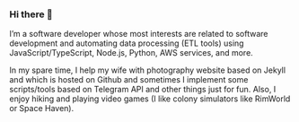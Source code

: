 ### Hi there 👋

I’m a software developer whose most interests are related to software development and automating data processing (ETL tools) using JavaScript/TypeScript, Node.js, Python, AWS services, and more.

In my spare time, I help my wife with photography website based on Jekyll and which is hosted on Github and sometimes I implement some scripts/tools based on Telegram API and other things just for fun. Also, I enjoy hiking and playing video games (I like colony simulators like RimWorld or Space Haven).
